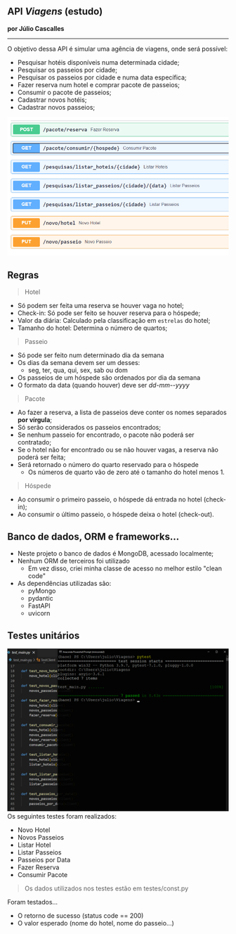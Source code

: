 API _Viagens_ (estudo)
---
**por Júlio Cascalles**

---

O objetivo dessa API é simular uma agência de viagens, onde será possível:
* Pesquisar hotéis disponíveis numa determinada cidade;
* Pesquisar os passeios por cidade;
* Pesquisar os passeios por cidade e numa data específica;
* Fazer reserva num hotel e comprar pacote de passeios;
* Consumir o pacote de passeios;
* Cadastrar novos hotéis;
* Cadastrar novos passeios;

![Endpoints da API](assets/Viagens_API.png)

## Regras
> Hotel
* Só podem ser feita uma reserva se houver vaga no hotel;
* Check-in: Só pode ser feito se houver reserva para o hóspede;
* Valor da diária: Calculado pela classificação em `estrelas` do hotel;
* Tamanho do hotel: Determina o número de quartos;

> Passeio
* Só pode ser feito num determinado dia da semana
* Os dias da semana devem ser um desses:
    - seg, ter, qua, qui, sex, sab ou dom
* Os passeios de um hóspede são ordenados por dia da semana
* O formato da data (quando houver) deve ser _dd-mm--yyyy_

> Pacote
* Ao fazer a reserva, a lista de passeios deve conter os nomes separados **por vírgula**;
* Só serão considerados os passeios encontrados;
* Se nenhum passeio for encontrado, o pacote não poderá ser contratado;
* Se o hotel não for encontrado ou se não houver vagas, a reserva não poderá ser feita;
* Será retornado o número do quarto reservado para o hóspede
    - Os números de quarto vão de zero até o tamanho do hotel menos 1.

> Hóspede
* Ao consumir o primeiro passeio, o hóspede dá entrada no hotel (check-in);
* Ao consumir o último passeio, o hóspede deixa o hotel (check-out).


## Banco de dados, ORM e frameworks...
* Neste projeto o banco de dados é MongoDB, acessado localmente;
* Nenhum ORM de terceiros foi utilizado
    - Em vez disso, criei minha classe de acesso no melhor estilo "clean code"
* As dependências utilizadas são:
    - pyMongo
    - pydantic
    - FastAPI
    - uvicorn

## Testes unitários
![Roteiro de testes](assets/testes_viagens.png)
Os seguintes testes foram realizados:
* Novo Hotel
* Novos Passeios
* Listar Hotel
* Listar Passeios
* Passeios por Data
* Fazer Reserva
* Consumir Pacote
> Os dados utilizados nos testes estão em testes/const.py

Foram testados...
* O retorno de sucesso (status code == 200)
* O valor esperado (nome do hotel, nome do passeio...)

